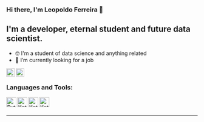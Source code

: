 ### Hi there, I'm Leopoldo Ferreira 👋 

## I'm a developer, eternal student and future data scientist.

- :nerd_face: I'm a student of data science and anything related
- :eyes: I’m currently looking for a job

[<img align="left" alt="leopoldoferreira | LinkedIn" width="22px" src="https://cdn-icons-png.flaticon.com/512/174/174857.png" />][linkedin]
[<img align="left" alt="leopoldoferreira | DataCamp" width="22px" src="https://www.datacamp.com/datacamp-sq.png?v=20102020" />][datacamp]

<br />

### Languages and Tools:

<img align="left" alt="Python" width="26px" src="https://cdn3.iconfinder.com/data/icons/logos-and-brands-adobe/512/267_Python-512.png" />

<img align="left" alt="Kotlin" width="26px" src="https://cdn4.iconfinder.com/data/icons/logos-brands-5/24/kotlin-256.png" />

<img align="left" alt="Kotlin" width="26px" src="https://cdn4.iconfinder.com/data/icons/web-basics-vol-05/512/data_database_mysql_server_sql_storage-256.png" />

<img align="left" alt="Kotlin" width="26px" src="https://symbols.getvecta.com/stencil_96/69_spring-framework-icon.d563816ce9.svg" />


<br />
<br />

---
[linkedin]: https://linkedin.com/in/leopoldo-ferreira
[datacamp]: https://www.datacamp.com/profile/leopoldoferreira
